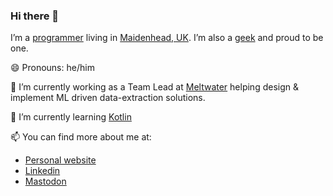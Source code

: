 ### Hi there 👋

<!--
**jairamc/jairamc** is a ✨ _special_ ✨ repository because its `README.md` (this file) appears on your GitHub profile.

Here are some ideas to get you started:

- 🔭 I’m currently working on ...
- 🌱 I’m currently learning ...
- 👯 I’m looking to collaborate on ...
- 🤔 I’m looking for help with ...
- 💬 Ask me about ...
- 📫 How to reach me: ...
- 😄 Pronouns: ...
- ⚡ Fun fact: ...
-->

I’m a [programmer](https://xkcd.com/303/) living in [Maidenhead, UK](https://en.wikipedia.org/wiki/Maidenhead). I’m also a [geek](https://xkcd.com/747/) and proud to be one.

😄 Pronouns: he/him

🔭 I’m currently working as a Team Lead at [Meltwater](https://www.meltwater.com) helping design & implement ML driven data-extraction solutions.

🌱 I’m currently learning [Kotlin](https://kotlinlang.org/)

📫 You can find more about me at:

- [Personal website](https://jairam.dev)
- [Linkedin](https://uk.linkedin.com/in/jairamc)
- <a rel="me" href="https://mastodon.social/@voltaicracer">Mastodon</a>
